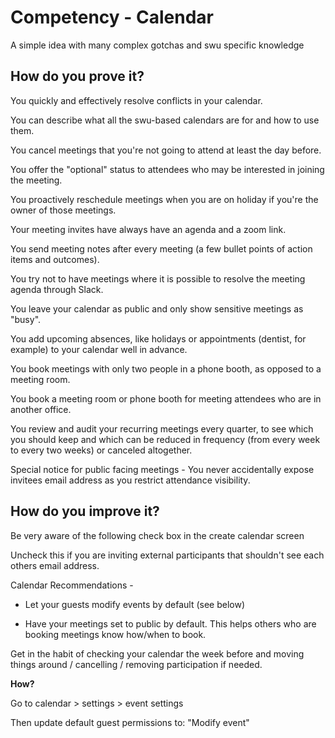 # Competency - Calendar 

A simple idea with many complex gotchas and swu specific knowledge

## How do you prove it?

You quickly and effectively resolve conflicts in your calendar. 

You can describe what all the swu-based calendars are for and how to use them.

You cancel meetings that you're not going to attend at least the day before.

You offer the "optional" status to attendees who may be interested in joining the meeting.

You proactively reschedule meetings when you are on holiday if you're the owner of those meetings.

Your meeting invites have always have an agenda and a zoom link.

You send meeting notes after every meeting (a few bullet points of action items and outcomes).

You try not to have meetings where it is possible to resolve the meeting agenda through Slack.

You leave your calendar as public and only show sensitive meetings as "busy".

You add upcoming absences, like holidays or appointments (dentist, for example) to your calendar well in advance. 

You book meetings with only two people in a phone booth, as opposed to a meeting room.

You book a meeting room or phone booth for meeting attendees who are in another office. 

You review and audit your recurring meetings every quarter, to see which you should keep and which can be reduced in frequency (from every week to every two weeks) or canceled altogether. 

Special notice for public facing meetings - You never accidentally expose invitees email address as you restrict attendance visibility.

## How do you improve it?

Be very aware of the following check box in the create calendar screen

Uncheck this if you are inviting external participants that shouldn't see each others email address.

Calendar Recommendations - 

* Let your guests modify events by default (see below)

* Have your meetings set to public by default. This helps others who are booking meetings know how/when to book. 

Get in the habit of checking your calendar the week before and moving things around / cancelling / removing participation if needed.

**How?**

Go to calendar > settings > event settings

Then update default guest permissions to: "Modify event"

